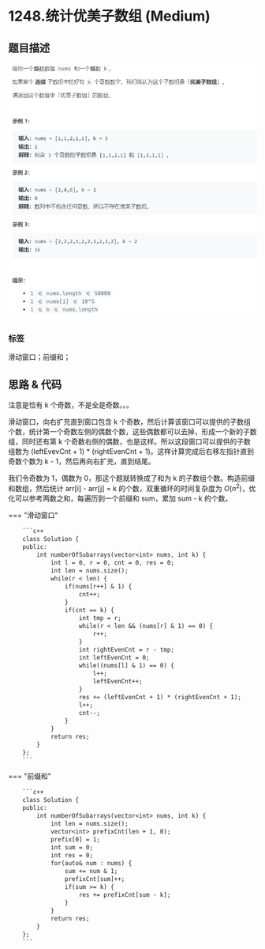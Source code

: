 # 1248.统计优美子数组 (Medium)

## 题目描述

![](1248.png)

### 标签

滑动窗口；前缀和；

## 思路 & 代码

注意是恰有 k 个奇数，不是全是奇数。。。

滑动窗口，向右扩充直到窗口包含 k 个奇数，然后计算该窗口可以提供的子数组个数，统计第一个奇数左侧的偶数个数，这些偶数都可以去掉，形成一个新的子数组，同时还有第 k 个奇数右侧的偶数，也是这样。所以这段窗口可以提供的子数组数为 (leftEvevCnt + 1) * (rightEvenCnt + 1)。这样计算完成后右移左指针直到奇数个数为 k - 1，然后再向右扩充，直到结尾。

我们令奇数为 1，偶数为 0，那这个题就转换成了和为 k 的子数组个数。构造前缀和数组，然后统计 arr[i] - arr[j] = k  的个数，双重循环的时间复杂度为 $O(n^2)$，优化可以参考两数之和，每遍历到一个前缀和 sum，累加 sum - k 的个数。

=== "滑动窗口"

		```c++
		class Solution {
		public:
		    int numberOfSubarrays(vector<int> nums, int k) {
		        int l = 0, r = 0, cnt = 0, res = 0;
		        int len = nums.size();
		        while(r < len) {
		            if(nums[r++] & 1) {
		                cnt++;
		            }
		            if(cnt == k) {
		                int tmp = r;
		                while(r < len && (nums[r] & 1) == 0) {
		                    r++;
		                }
		                int rightEvenCnt = r - tmp;
		                int leftEvenCnt = 0;
		                while((nums[l] & 1) == 0) {
		                    l++;
		                    leftEvenCnt++;
		                }
		                res += (leftEvenCnt + 1) * (rightEvenCnt + 1);
		                l++;
		                cnt--;
		            }
		        }
		        return res;
		    }
		};
		```
		
=== "前缀和"

		```c++
		class Solution {
		public:
		    int numberOfSubarrays(vector<int> nums, int k) {
		        int len = nums.size();
		        vector<int> prefixCnt(len + 1, 0);
		        prefix[0] = 1;
		        int sum = 0;
		        int res = 0;
		        for(auto& num : nums) {
		            sum += num & 1;
		            prefixCnt[sum]++;
		            if(sum >= k) {
		                res += prefixCnt[sum - k];
		            }
		        }
		        return res;
		    }
		};
		```
